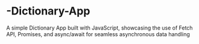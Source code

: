 # -Dictionary-App
A simple Dictionary App built with JavaScript, showcasing the use of Fetch API, Promises, and async/await for seamless asynchronous data handling
